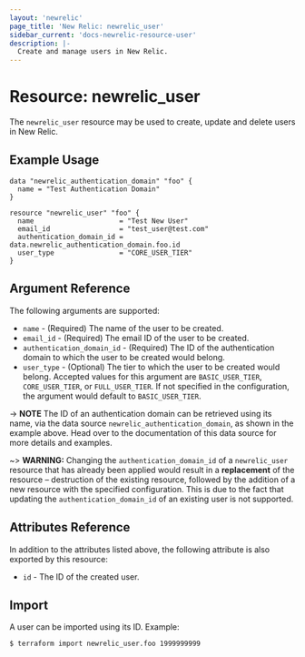 ```yaml
---
layout: 'newrelic'
page_title: 'New Relic: newrelic_user'
sidebar_current: 'docs-newrelic-resource-user'
description: |-
  Create and manage users in New Relic.
---
```


# Resource: newrelic\_user

The `newrelic_user` resource may be used to create, update and delete users in New Relic.

## Example Usage
```hcl
data "newrelic_authentication_domain" "foo" {
  name = "Test Authentication Domain"
}

resource "newrelic_user" "foo" {
  name                     = "Test New User"
  email_id                 = "test_user@test.com"
  authentication_domain_id = data.newrelic_authentication_domain.foo.id
  user_type                = "CORE_USER_TIER"
}
```

## Argument Reference
The following arguments are supported:

* `name` - (Required) The name of the user to be created.
* `email_id` - (Required) The email ID of the user to be created.
* `authentication_domain_id` - (Required) The ID of the authentication domain to which the user to be created would belong.
* `user_type` - (Optional) The tier to which the user to be created would belong. Accepted values for this argument are `BASIC_USER_TIER`, `CORE_USER_TIER`, or `FULL_USER_TIER`. If not specified in the configuration, the argument would default to `BASIC_USER_TIER`.

-> **NOTE** The ID of an authentication domain can be retrieved using its name, via the data source `newrelic_authentication_domain`, as shown in the example above. Head over to the documentation of this data source for more details and examples.

~> **WARNING:** Changing the `authentication_domain_id` of a `newrelic_user` resource that has already been applied would result in a **replacement** of the resource – destruction of the existing resource, followed by the addition of a new resource with the specified configuration. This is due to the fact that updating the `authentication_domain_id` of an existing user is not supported.

## Attributes Reference
In addition to the attributes listed above, the following attribute is also exported by this resource:

* `id` - The ID of the created user.

## Import
A user can be imported using its ID. Example:

```shell
$ terraform import newrelic_user.foo 1999999999
```